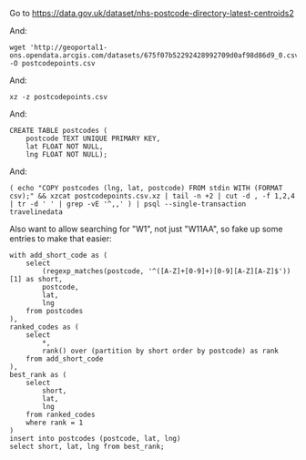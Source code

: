 Go to https://data.gov.uk/dataset/nhs-postcode-directory-latest-centroids2

And:
```
wget 'http://geoportal1-ons.opendata.arcgis.com/datasets/675f07b52292428992709d0af98d86d9_0.csv' -O postcodepoints.csv
```

And:
```
xz -z postcodepoints.csv
```

And:
```
CREATE TABLE postcodes (
	postcode TEXT UNIQUE PRIMARY KEY,
	lat FLOAT NOT NULL,
	lng FLOAT NOT NULL);
```

And:
```
( echo "COPY postcodes (lng, lat, postcode) FROM stdin WITH (FORMAT csv);" && xzcat postcodepoints.csv.xz | tail -n +2 | cut -d , -f 1,2,4 | tr -d ' ' | grep -vE '^,,' ) | psql --single-transaction travelinedata
```

Also want to allow searching for "W1", not just "W11AA", so fake up some entries to make that easier:
```
with add_short_code as (
	select
		(regexp_matches(postcode, '^([A-Z]+[0-9]+)[0-9][A-Z][A-Z]$'))[1] as short,
		postcode,
		lat,
		lng
	from postcodes
),
ranked_codes as (
	select
		*,
		rank() over (partition by short order by postcode) as rank
	from add_short_code
),
best_rank as (
	select
		short,
		lat,
		lng
	from ranked_codes
	where rank = 1
)
insert into postcodes (postcode, lat, lng)
select short, lat, lng from best_rank;
```
